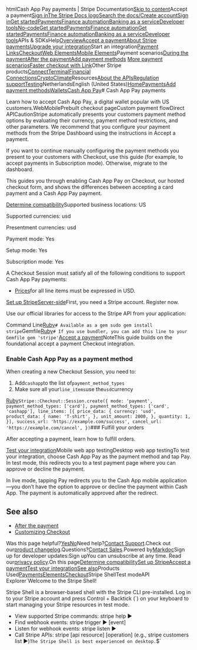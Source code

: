 htmlCash App Pay payments | Stripe Documentation[Skip to content](#main-content)Accept a payment[Sign in](https://dashboard.stripe.com/login?redirect=https%3A%2F%2Fdocs.stripe.com%2Fpayments%2Fcash-app-pay%2Faccept-a-payment)[The Stripe Docs logo](/)[Search the docs/](#)[Create account](https://dashboard.stripe.com/register)[Sign in](https://dashboard.stripe.com/login?redirect=https%3A%2F%2Fdocs.stripe.com%2Fpayments%2Fcash-app-pay%2Faccept-a-payment)[Get started](/get-started)[Payments](/payments)[Finance automation](/finance-automation)[Banking as a service](/financial-services)[Developer tools](/development)[No-code](/no-code)[Get started](/get-started)[Payments](/payments)[Finance automation](/finance-automation)[](#)[Get started](/get-started)[Payments](/payments)[Finance automation](/finance-automation)[Banking as a service](/financial-services)[Developer tools](/development)[](#)APIs & SDKsHelp[Overview](/docs/payments)[Accept a payment](#)[About Stripe payments](#)[Upgrade your integration](/docs/payments/upgrades)Start an integration[Payment Links](#)[Checkout](#)[Web Elements](#)[Mobile Elements](#)Payment scenarios[During the payment](#)[After the payment](#)[Add payment methods](#)
[More payment scenarios](#)[Faster checkout with Link](#)Other Stripe products[Connect](#)[Terminal](#)[Financial Connections](#)[Crypto](#)[Climate](#)Resources[About the APIs](#)[Regulation support](#)[Testing](/docs/testing)NetherlandsEnglish (United States)[](#)[](#)[Home](/docs)[Payments](/docs/payments)[Add payment methods](/docs/payments/payment-methods/overview)[Wallets](/docs/payments/wallets)[Cash App Pay](/docs/payments/cash-app-pay)# Cash App Pay payments

Learn how to accept Cash App Pay, a digital wallet popular with US customers.WebMobilePrebuilt checkout pageCustom payment flowDirect APICautionStripe automatically presents your customers payment method options by evaluating their currency, payment method restrictions, and other parameters. We recommend that you configure your payment methods from the Stripe Dashboard using the instructions in Accept a payment.

If you want to continue manually configuring the payment methods you present to your customers with Checkout, use this guide (for example, to accept payments in Subscription mode). Otherwise, migrate to the dashboard.

This guides you through enabling Cash App Pay on Checkout, our hosted checkout form, and shows the differences between accepting a card payment and a Cash App Pay payment.

[Determine compatibility](#compatibility)Supported business locations: US

Supported currencies: usd

Presentment currencies: usd

Payment mode: Yes

Setup mode: Yes

Subscription mode: Yes

A Checkout Session must satisfy all of the following conditions to support Cash App Pay payments:

- [Prices](/api/prices)for all line items must be expressed in USD.

[Set up StripeServer-side](#web-set-up-stripe)First, you need a Stripe account. Register now.

Use our official libraries for access to the Stripe API from your application:

Command Line[Ruby](#)`# Available as a gem
sudo gem install stripe`Gemfile[Ruby](#)`# If you use bundler, you can add this line to your Gemfile
gem 'stripe'`[Accept a payment](#accept-a-payment)NoteThis guide builds on the foundational accept a payment Checkout integration.

### Enable Cash App Pay as a payment method

When creating a new Checkout Session, you need to:

1. Add`cashapp`to the list of`payment_method_types`
2. Make sure all your`line_items`use the`usd`currency

[Ruby](#)`Stripe::Checkout::Session.create({
  mode: 'payment',
  payment_method_types: ['card'],
  payment_method_types: ['card', 'cashapp'],
  line_items: [{
    price_data: {
      currency: 'usd',
      product_data: {
        name: 'T-shirt',
      },
      unit_amount: 2000,
    },
    quantity: 1,
  }],
  success_url: 'https://example.com/success',
  cancel_url: 'https://example.com/cancel',
})`### Fulfill your orders

After accepting a payment, learn how to fulfill orders.

[Test your integration](#web-test-integration)Mobile web app testingDesktop web app testingTo test your integration, choose Cash App Pay as the payment method and tap Pay. In test mode, this redirects you to a test payment page where you can approve or decline the payment.

In live mode, tapping Pay redirects you to the Cash App mobile application—you don’t have the option to approve or decline the payment within Cash App. The payment is automatically approved after the redirect.

## See also

- [After the payment](/payments/checkout/fulfill-orders)
- [Customizing Checkout](/payments/checkout/customization)

Was this page helpful?[Yes](#)[No](#)Need help?[Contact Support](https://support.stripe.com/).Check out our[product changelog](https://stripe.com/blog/changelog).Questions?[Contact Sales](https://stripe.com/contact/sales).Powered by[Markdoc](https://markdoc.dev)Sign up for developer updates:Sign upYou can unsubscribe at any time. Read our[privacy policy](https://stripe.com/privacy).On this page[Determine compatibility](#compatibility)[Set up Stripe](#web-set-up-stripe)[Accept a payment](#accept-a-payment)[Test your integration](#web-test-integration)[See also](#see-also)Products Used[Payments](/payments)[Elements](/payments/elements)[Checkout](/payments/checkout)Stripe ShellTest modeAPI Explorer[](https://stripe.com/docs/stripe-cli#install)`Welcome to the Stripe Shell!

Stripe Shell is a browser-based shell with the Stripe CLI pre-installed. Log in to your
Stripe account and press Control + Backtick (`) on your keyboard to start managing your Stripe
resources in test mode.

- View supported Stripe commands: stripe help ▶️
- Find webhook events: stripe trigger ▶️ [event]
- Listen for webhook events: stripe listen ▶
- Call Stripe APIs: stripe [api resource] [operation] (e.g., stripe customers list ▶️)`The Stripe Shell is best experienced on desktop.`$`
